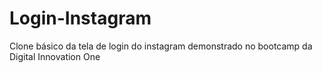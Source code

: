 # Login-Instagram

Clone básico da tela de login do instagram demonstrado no bootcamp da Digital Innovation One
